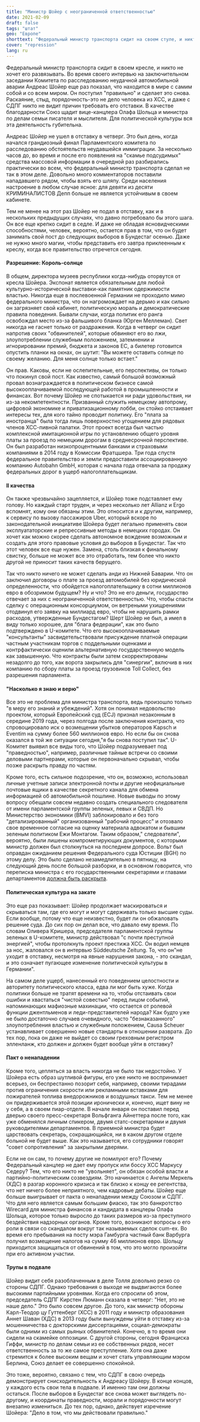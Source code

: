 ```yaml
---
title: "Министр Шойер с неограниченной ответственностью"
date: 2021-02-09
draft: false
tags: "штат"
geo: "Европе"
shorttext: "Федеральный министр транспорта сидит на своем стуле, и никто не хочет его вытаскивать. Увеличивают ли знания неспособность?"
cover: "repression"
lang: ru
---
```


Федеральный министр транспорта сидит в своем кресле, и никто не хочет его развязывать. Во время своего интервью на заключительном заседании Комитета по расследованию неудачной автомобильной аварии Андреас Шойер еще раз показал, что находится в мире с самим собой и со всем миром. Он поступил "правильно" и сделает это снова. Раскаяние, стыд, порядочность-это не дело человека из ХСС, и даже с СДПГ никто не видит причин требовать его отставки. В качестве благодарности Союз щадит вице-канцлера Олафа Шольца и министра по делам семьи писателя и мыслителя. Для политической культуры вся эта деятельность губительна.

Андреас Шойер не ушел в отставку в четверг. Это был день, когда начался грандиозный финал Парламентского комитета по расследованию обстоятельств неудавшейся иммиграции. За несколько часов до, во время и после его появления на "скамье подсудимых" средства массовой информации в очередной раз разбирались практически во всем, что федеральный министр транспорта сделал не так в этом деле. Довольно много комментаторов поставили нападавшего рядом, чтобы взять его шляпу. Среди населения настроение в любом случае ясное: для девяти из десяти КРИМИНАЛИСТОВ Депп больше не является устойчивым в своем кабинете.

Тем не менее на этот раз Шойер не подал в отставку, как и в нескольких предыдущих случаях, что давно потребовало бы этого шага. Он все еще крепко сидит в седле. И даже не обладая ясновидческими способностями, человек, вероятно, остается прав в том, что он будет занимать свой пост до следующих выборов в Бундестаг осенью. Даже не нужно много магии, чтобы представить его завтра приклеенным к креслу, когда все правительство отречется сегодня.

#### Разрешение: Король-солнце

В общем, директора музеев республики когда-нибудь оторвутся от кресла Шойера. Экспонат является обязательным для любой культурно-исторической выставки-как памятник одержимости властью. Никогда еще в послевоенной Германии не проходило мимо федерального министра, что он нагромождает на дерьмо и как сильно он загрязняет свой кабинет, политическую мораль и демократические правила поведения. Бывали случаи, когда политик его ранга освобождал место из-за фальшивого бланка (Юрген Меллеман). Свет никогда не гаснет только от раздражения. Когда в четверг он сидит напротив своих "обвинителей", которые обвиняют его во лжи, злоупотреблении служебным положением, затемнении и игнорировании премий, бюджета и законов ЕС, а билетер готовится опустить планки на окнах, он шутит: "Вы можете оставить солнце по своему желанию. Для меня солнце только встает."

Он прав. Каковы, если не ослепительные, его перспективы, он только что покинул свой пост. Как известно, самый большой возможный провал вознаграждается в политическом бизнесе самой высокооплачиваемой последующей работой в промышленности и финансах. Вот почему Шойер не спотыкается ни ради удовольствия, ни из-за некомпетентности. Призванный служить немецкому автопрому, цифровой экономике и приватизационному лобби, он стойко отстаивает интересы тех, для кого тайно проводит политику. Его "плата за иностранца" была тогда лишь поверхностно угощением для рядовых членов ХСС-пивной палатки. Этот проект всегда был частью комплексной имитационной игры по установлению общего уровня платы за проезд по немецким дорогам в среднесрочной перспективе. Он был разработан низкопроцентными банками и страховыми компаниями в 2014 году в Комиссии Фратцшера. Три года спустя федеральное правительство и земли предоставили ассоциированную компанию Autobahn GmbH, которая с начала года отвечала за продажу федеральных дорог в ущерб налогоплательщикам.

#### ll качества

Он также чрезвычайно зацепляется, и Шойер тоже подставляет ему голову. Но каждый старт труден, и через несколько лет Allianz и Ergo вспомнят, кому они обязаны этим. Это относится и к другим, например, к сервису по вызову пассажиров Uber, который вскоре по законодательной инициативе Шойера будет легально применять свои эксплуататорские и репрессивные методы в немецких городах. Он хочет как можно скорее сделать автономное вождение возможным и создать для этого правовые условия до выборов в Бундестаг. Так что этот человек все еще нужен. Замена, столь близкая к финальному свистку, больше не может все это отработать, тем более что никто другой не приносит таких качеств берущего.

Так что никто ничего не может сделать анди из Нижней Баварии. Что он заключил договоры о плате за проезд автомобилей без юридической определенности, что обойдется налогоплательщику в сотни миллионов евро в обозримом будущем? Ну и что? Это не его деньги, государство отвечает за них с неограниченной ответственностью. Что, чтобы спасти сделку с операционным консорциумом, он ветреными ухищрениями отодвинул его заявку на миллиард евро, чтобы не нарушить рамки расходов, утвержденные Бундестагом? Шерт Шойер не был, а имел в виду только хорошее, для "блага федерации", как это было подтверждено в U-комитете. Что его высокооплачиваемые "консультанты" засвидетельствовали присуждение платной операции частным участникам торгов с поддельными оценками и контрфактически оценили альтернативную государственную модель как завышенную. Что контракты были затем скорректированы незадолго до того, как ворота закрылись для "синергии", включив в них компанию по сбору платы за проезд грузовиков Toll Collect, без разрешения парламента.

#### "Насколько я знаю и верю"

Все это не проблема для министра транспорта, ведь произошло только "в меру его знаний и убеждений". Хотя он понимал недовольство проектом, который Европейский суд (ECJ) признал незаконным в середине 2019 года, через полгода после заключения контракта, что спровоцировало иск о возмещении убытков операторов Kapsch и Eventim на сумму более 560 миллионов евро. Но если бы он снова оказался в той же ситуации сегодня,"я бы снова поступил так". U-Комитет выявил все виды того, что Шойер подразумевает под "праведностью", например, различные тайные встречи со своими деловыми партнерами, которые он первоначально скрывал, чтобы позже раскрыть правду по частям.

Кроме того, есть сильное подозрение, что он, возможно, использовал личные учетные записи электронной почты и другие неофициальные почтовые ящики в качестве секретного канала для обмена информацией об автомобильной пошлине. Новые выводы по этому вопросу обещали совсем недавно создать специального следователя от имени парламентской группы зеленых, левых и СВДП. Но Министерство экономики (BMVI) заблокировало и без того "детализированный" организованный "рабочий процесс" и отозвало свое временное согласие на оценку материала адвокатом и бывшим зеленым политиком Ежи Монтагом. Таким образом," следователи", вероятно, были лишены компрометирующих документов, с которыми министр должен был столкнуться на последнем допросе. Вольт был оправдан ожиданием решения Федерального суда Юстиции (BGH) по этому делу. Это было сделано незамедлительно в пятницу, на следующий день после большой разборки, и в основном говорится, что переписка министра с его государственными секретарями и главами департаментов [должна быть раскрыта](https://www.spiegel.de/politik/deutschland/maut-affaere-opposition-darf-zugriff-auf-maildaten-von-andreas-scheuer-ersuchen-a-1152bba8-31f0-4ba6-a65e-bdbceb8ac600 "Opposition darf Zugriff auf Scheuers Maildaten beantragen").

#### Политическая культура на закате

Это еще раз показывает: Шойер продолжает маскироваться и скрываться там, где его могут и могут сдерживать только высшие суды. Если вообще, потому что еще неизвестно, будет ли он обжаловать решение суда. До сих пор он делал все, что давало ему время. По словам Оливера Кришера, председателя парламентской группы зеленых в U-комитете, министр действовал "с почти преступной энергией", чтобы протолкнуть проект престижа ХСС. Он водил немцев за нос, жаловался он в интервью Süddeutsche Zeitung. То, что он"не уходит в отставку, несмотря на явные нарушения закона, - это скандал, и это означает пугающее изменение политической культуры в Германии".

На самом деле ущерб, нанесенный его поведением целостности и авторитету политического класса, едва ли мог быть хуже. Когда политики больше не тратят времени на то, чтобы отстаивать свои ошибки и хвастаться "чистой совестью" перед лицом событий, напоминающих мафиозные махинации, что остается от ролевой функции джентльменов и леди-представителей народа? Как будто уже не было достаточно случаев очевидного, часто "безнаказанного" злоупотребления властью и служебным положением, Causa Scheuer устанавливает совершенно новые стандарты в отношении разврата. До тех пор, пока он даже не выйдет со своим греховным регистром элленланж, кто должен и должен будет вообще уйти в отставку?

#### Пакт о ненападении

Кроме того, цепляться за власть никогда не было так недостойно. У Шойера есть образ шутливой фигуры, его уже никто не воспринимает всерьез, он беспрестанно позорит себя, например, своими тирадами против ограничения скорости или рекламными вставками для пожирателей топлива внедорожников и воздушных такси. Тем не менее он придерживается этой позиции иронически и, конечно, ищет вину не у себя, а в своем пиар-отделе. В начале января он поставил перед дверью своего пресс-секретаря Вольфганга Айнеттера после того, как уже обменялся личным спикером, двумя статс-секретарями и двумя руководителями департаментов. В приемной министра будет царствовать секретарь, сокращающийся, ни в каком другом отделе больной не будет выше. Как это называется, его сотрудники говорят "совет сопротивления" за закрытыми дверями.

Если не он сам, то почему другие не помилуют его? Почему Федеральный канцлер не дает ему пропуск или боссу ХСС Маркусу Седеру? Тем, что его никто не "увольняет", он обязан особой власти и партийно-политическим созвездиям. Это начинается с Ангелы Меркель (ХДС) в разгар коронного кризиса и так близко к концу ее регентства, что нет ничего более неприятного, чем кадровые дебаты. Шойер еще больше выигрывает от пакта о ненападении между Союзом и СДПГ. Что для него является самым большим фиаско, так это банкротство Wirecard для министра финансов и кандидата в канцлеры Олафа Шольца, которое только выросло до таких размеров из-за преступного бездействия надзорных органов. Кроме того, возникают вопросы о его роли в связи со скандалом вокруг так называемых сделок cum-ex. Во время его пребывания на посту мэра Гамбурга частный банк Варбурга получил возмещение налогов на сумму 46 миллионов евро. Шольцу приходится защищаться от обвинений в том, что это могло произойти при его активном участии.

#### Трупы в подвале

Шойер видит себя разоблаченным в деле Толля довольно резко со стороны СДПГ. Однако требования о выходе не выдвигаются более высокими партийными уровнями. Когда его спросили об этом, председатель СДПГ Кирстен Люманн сказала в четверг: "Нет, это не наше дело." Это было совсем другое. До того, как министр обороны Карл-Теодор цу Гуттенберг (ХСС) в 2011 году и министр образования Аннет Шаван (ХДС) в 2013 году были вынуждены уйти в отставку из-за мошенничества с докторскими диссертациями, социал-демократы были одними из самых рьяных обвинителей. Конечно, в то время они сидели на скамейке оппозиции. С другой стороны, сегодня Франциска Гиффи, министр по делам семьи из ее собственных рядов, несет ответственность за то же самое преступление. Хотя она даже стремится к более высоким вещам и хочет стать управляющим мэром Берлина, Союз делает ее совершенно спокойной.

Это тоже, вероятно, связано с тем, что СДПГ в свою очередь демонстрирует снисходительность к Андреасу Шойеру. В конце концов, у каждого есть свои тела в подвале. И именно там они должны остаться. После выборов в Бундестаг все снова может выглядеть по-другому, и координаты праведности, морали и порядочности могут внезапно измениться. До тех пор, однако, действует изречение Шойера: "Дело в том, что мы действовали правильно."
